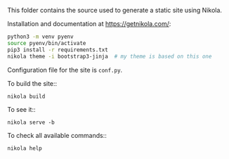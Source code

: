 This folder contains the source used to generate a static site using Nikola.

Installation and documentation at https://getnikola.com/:
```bash
python3 -m venv pyenv
source pyenv/bin/activate
pip3 install -r requirements.txt
nikola theme -i bootstrap3-jinja  # my theme is based on this one
```

Configuration file for the site is `conf.py`.

To build the site::

    nikola build

To see it::

    nikola serve -b

To check all available commands::

    nikola help
